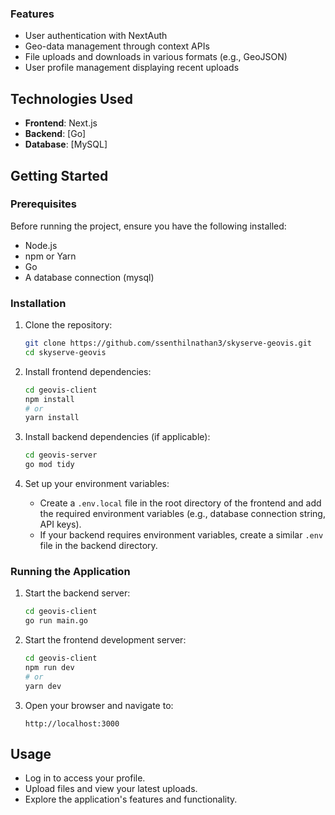 ### Features
- User authentication with NextAuth
- Geo-data management through context APIs
- File uploads and downloads in various formats (e.g., GeoJSON)
- User profile management displaying recent uploads

## Technologies Used
- **Frontend**: Next.js
- **Backend**: [Go]
- **Database**: [MySQL]

## Getting Started

### Prerequisites
Before running the project, ensure you have the following installed:
- Node.js
- npm or Yarn
- Go 
- A database connection (mysql)

### Installation

1. Clone the repository:
   ```bash
   git clone https://github.com/ssenthilnathan3/skyserve-geovis.git
   cd skyserve-geovis
   ```

2. Install frontend dependencies:
   ```bash
   cd geovis-client
   npm install
   # or
   yarn install
   ```

3. Install backend dependencies (if applicable):
   ```bash
   cd geovis-server
   go mod tidy
   ```

4. Set up your environment variables:
   - Create a `.env.local` file in the root directory of the frontend and add the required environment variables (e.g., database connection string, API keys).
   - If your backend requires environment variables, create a similar `.env` file in the backend directory.

### Running the Application

1. Start the backend server:
   ```bash
   cd geovis-client
   go run main.go
   ```

2. Start the frontend development server:
   ```bash
   cd geovis-client
   npm run dev
   # or
   yarn dev
   ```

3. Open your browser and navigate to:
   ```
   http://localhost:3000
   ```

## Usage

- Log in to access your profile.
- Upload files and view your latest uploads.
- Explore the application's features and functionality.

